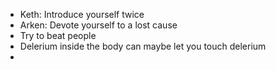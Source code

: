 - Keth: Introduce yourself twice
- Arken: Devote yourself to a lost cause
- Try to beat people
- Delerium inside the body can maybe let you touch delerium
- 